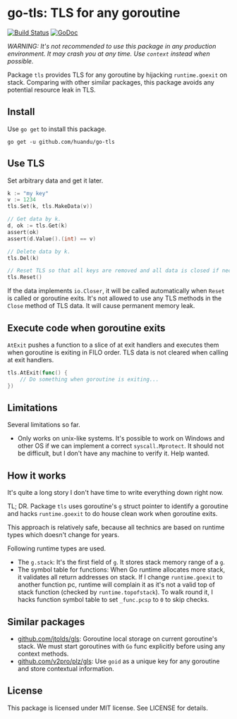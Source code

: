 # go-tls: TLS for any goroutine #

[![Build Status](https://travis-ci.org/huandu/go-tls.svg?branch=master)](https://travis-ci.org/huandu/go-tls)
[![GoDoc](https://godoc.org/github.com/huandu/go-tls?status.svg)](https://godoc.org/github.com/huandu/go-tls)

*WARNING: It's not recommended to use this package in any production environment. It may crash you at any time. Use `context` instead when possible.*

Package `tls` provides TLS for any goroutine by hijacking `runtime.goexit` on stack. Comparing with other similar packages, this package avoids any potential resource leak in TLS.

## Install ##

Use `go get` to install this package.

    go get -u github.com/huandu/go-tls

## Use TLS ##

Set arbitrary data and get it later.

```go
k := "my key"
v := 1234
tls.Set(k, tls.MakeData(v))

// Get data by k.
d, ok := tls.Get(k)
assert(ok)
assert(d.Value().(int) == v)

// Delete data by k.
tls.Del(k)

// Reset TLS so that all keys are removed and all data is closed if necessary.
tls.Reset()
```

If the data implements `io.Closer`, it will be called automatically when `Reset` is called or goroutine exits. It's not allowed to use any TLS methods in the `Close` method of TLS data. It will cause permanent memory leak.

## Execute code when goroutine exits ##

`AtExit` pushes a function to a slice of at exit handlers and executes them when goroutine is exiting in FILO order. TLS data is not cleared when calling at exit handlers.

```go
tls.AtExit(func() {
    // Do something when goroutine is exiting...
})
```

## Limitations ##

Several limitations so far.

* Only works on unix-like systems. It's possible to work on Windows and other OS if we can implement a correct `syscall.Mprotect`. It should not be difficult, but I don't have any machine to verify it. Help wanted.

## How it works ##

It's quite a long story I don't have time to write everything down right now.

TL; DR. Package `tls` uses goroutine's `g` struct pointer to identify a goroutine and hacks `runtime.goexit` to do house clean work when goroutine exits.

This approach is relatively safe, because all technics are based on runtime types which doesn't change for years.

Following runtime types are used.

* The `g.stack`: It's the first field of `g`. It stores stack memory range of a `g`.
* The symbol table for functions: When Go runtime allocates more stack, it validates all return addresses on stack. If I change `runtime.goexit` to another function pc, runtime will complain it as it's not a valid top of stack function (checked by `runtime.topofstack`). To walk round it, I hacks function symbol table to set `_func.pcsp` to `0` to skip checks.

## Similar packages ##

* [github.com/jtolds/gls](https://github.com/jtolds/gls): Goroutine local storage on current goroutine's stack. We must start goroutines with `Go` func explicitly before using any context methods.
* [github.com/v2pro/plz/gls](https://github.com/v2pro/plz/tree/master/gls): Use `goid` as a unique key for any goroutine and store contextual information.

## License ##

This package is licensed under MIT license. See LICENSE for details.
